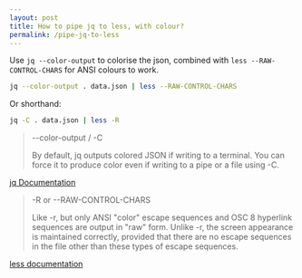 ```yaml
---
layout: post
title: How to pipe jq to less, with colour?
permalink: /pipe-jq-to-less
---
```

Use `jq --color-output` to colorise the json,
combined with `less --RAW-CONTROL-CHARS` for ANSI colours to work.

```sh
jq --color-output . data.json | less --RAW-CONTROL-CHARS
```

Or shorthand:

```sh
jq -C . data.json | less -R
```

> --color-output / -C
>
> By default, jq outputs colored JSON if writing to a terminal.
> You can force it to produce color even if writing to a pipe or a file using -C.

[jq Documentation](https://stedolan.github.io/jq/manual/#Invokingjq)


> -R or --RAW-CONTROL-CHARS
>
> Like -r, but only ANSI "color" escape sequences and OSC 8
> hyperlink sequences are output in "raw" form.  Unlike -r,
> the screen appearance is maintained correctly, provided
> that there are no escape sequences in the file other than
> these types of escape sequences.

[less documentation](https://man7.org/linux/man-pages/man1/less.1.html)
